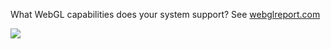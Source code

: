 What WebGL capabilities does your system support?  See [webglreport.com](https://webglreport.com)

<a href="https://webglreport.com"><img src="https://f.cloud.github.com/assets/782098/1811414/b24620a4-6e53-11e3-9f72-576bb8fbb1f0.png" /></a>
